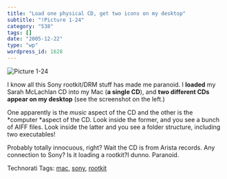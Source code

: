 ```yaml
---
title: "Load one physical CD, get two icons on my desktop"
subtitle: "!Picture 1-24"
category: "538"
tags: []
date: "2005-12-22"
type: "wp"
wordpress_id: 1628
---
```

![Picture 1-24](https://i0.wp.com/s3.media.squarespace.com/production/1075723/12829350/weblogs/images/Picture%25201-24.png?resize=114%2C209)

I know all this Sony rootkit/DRM stuff has made me paranoid. I **loaded** my Sarah McLachlan CD into my Mac (**a single CD**), and **two different CDs appear on my desktop** (see the screenshot on the left.)

One apparently is the *music* aspect of the CD and the other is the *computer *aspect of the CD. Look inside the former, and you see a bunch of AIFF files. Look inside the latter and you see a folder structure, including two executables! 

Probably totally innocuous, right? Wait the CD is from Arista records. Any connection to Sony? Is it loading a rootkit?I dunno. Paranoid.

Technorati Tags: [mac](http://www.technorati.com/tag/mac), [sony](http://www.technorati.com/tag/sony), [rootkit](http://www.technorati.com/tag/rootkit)